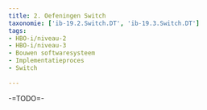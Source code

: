 ```yaml
---
title: 2. Oefeningen Switch
taxonomie: ['ib-19.2.Switch.DT', 'ib-19.3.Switch.DT']
tags:
- HBO-i/niveau-2
- HBO-i/niveau-3
- Bouwen softwaresysteem
- Implementatieproces
- Switch
 
---
```


-=TODO=-
